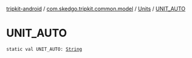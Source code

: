 [tripkit-android](../../index.md) / [com.skedgo.tripkit.common.model](../index.md) / [Units](index.md) / [UNIT_AUTO](./-u-n-i-t_-a-u-t-o.md)

# UNIT_AUTO

`static val UNIT_AUTO: `[`String`](https://kotlinlang.org/api/latest/jvm/stdlib/kotlin/-string/index.html)